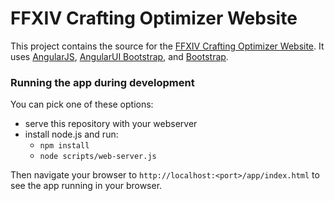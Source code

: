 # FFXIV Crafting Optimizer Website

This project contains the source for the [FFXIV Crafting Optimizer Website](http://ffxiv.lokyst.net/). 
It uses [AngularJS](http://angularjs.org/), [AngularUI Bootstrap](http://angular-ui.github.io/bootstrap/), 
and [Bootstrap](http://getbootstrap.com/).


### Running the app during development

You can pick one of these options:

* serve this repository with your webserver
* install node.js and run:
  * `npm install`
  * `node scripts/web-server.js`

Then navigate your browser to `http://localhost:<port>/app/index.html` to see the app running in
your browser.

